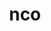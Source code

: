 ---
title: "nco"
layout: cache
categories: [package, develop]
meta: {"versions": ["5.1.6"], "compilers": ["cce@=15.0.1", "gcc@=10.3.0", "gcc@=11.1.0", "gcc@=11.4.0", "gcc@=9.4.0", "oneapi@=2023.2.0", "oneapi@=2023.2.1"], "oss": ["rhel8", "sle_hpc15", "ubuntu20.04"], "platforms": ["linux"], "targets": ["aarch64", "neoverse_v1", "ppc64le", "x86_64", "x86_64_v3", "x86_64_v4", "zen4"], "stacks": ["e4s", "e4s-arm", "e4s-cray-rhel", "e4s-cray-sles", "e4s-neoverse_v1", "e4s-oneapi", "e4s-power", "root"], "num_specs": 38, "num_specs_by_stack": {"root": 38, "e4s-cray-rhel": 4, "e4s-cray-sles": 1, "e4s-arm": 5, "e4s-neoverse_v1": 4, "e4s-power": 8, "e4s-oneapi": 7, "e4s": 9}}
spec_details: [{"hash": "ja7dpojig3g2vnbuuwq4hz6lk66bpmqz", "compiler": "cce@=15.0.1", "versions": ["5.1.6"], "os": "rhel8", "platform": "linux", "target": "zen4", "variants": ["build_system=autotools", "~doc"], "stacks": ["root", "e4s-cray-rhel"], "size": "-", "tarball": "https://binaries.spack.io/develop/build_cache/linux-rhel8-zen4/cce-15.0.1/nco-5.1.6/linux-rhel8-zen4-cce-15.0.1-nco-5.1.6-ja7dpojig3g2vnbuuwq4hz6lk66bpmqz.spack"}, {"hash": "ye3cix6ybiwego43jjwfsou57lnlqach", "compiler": "cce@=15.0.1", "versions": ["5.1.6"], "os": "rhel8", "platform": "linux", "target": "zen4", "variants": ["build_system=autotools", "~doc"], "stacks": ["root", "e4s-cray-rhel"], "size": "-", "tarball": "https://binaries.spack.io/develop/build_cache/linux-rhel8-zen4/cce-15.0.1/nco-5.1.6/linux-rhel8-zen4-cce-15.0.1-nco-5.1.6-ye3cix6ybiwego43jjwfsou57lnlqach.spack"}, {"hash": "i4pypaxizm5vu36bw2ssti3zsjvq2vyt", "compiler": "cce@=15.0.1", "versions": ["5.1.6"], "os": "rhel8", "platform": "linux", "target": "zen4", "variants": ["build_system=autotools", "~doc"], "stacks": ["root", "e4s-cray-rhel"], "size": "-", "tarball": "https://binaries.spack.io/develop/build_cache/linux-rhel8-zen4/cce-15.0.1/nco-5.1.6/linux-rhel8-zen4-cce-15.0.1-nco-5.1.6-i4pypaxizm5vu36bw2ssti3zsjvq2vyt.spack"}, {"hash": "cp2i6aakkd4orub7v7icygonu757d7to", "compiler": "cce@=15.0.1", "versions": ["5.1.6"], "os": "rhel8", "platform": "linux", "target": "zen4", "variants": ["build_system=autotools", "~doc"], "stacks": ["root", "e4s-cray-rhel"], "size": "-", "tarball": "https://binaries.spack.io/develop/build_cache/linux-rhel8-zen4/cce-15.0.1/nco-5.1.6/linux-rhel8-zen4-cce-15.0.1-nco-5.1.6-cp2i6aakkd4orub7v7icygonu757d7to.spack"}, {"hash": "jcghwenf5b5pd6zx6uins5pn6zltoupq", "compiler": "gcc@=10.3.0", "versions": ["5.1.6"], "os": "sle_hpc15", "platform": "linux", "target": "x86_64_v4", "variants": ["build_system=autotools", "~doc"], "stacks": ["root", "e4s-cray-sles"], "size": "-", "tarball": "https://binaries.spack.io/develop/build_cache/linux-sle_hpc15-x86_64_v4/gcc-10.3.0/nco-5.1.6/linux-sle_hpc15-x86_64_v4-gcc-10.3.0-nco-5.1.6-jcghwenf5b5pd6zx6uins5pn6zltoupq.spack"}, {"hash": "5y3zhj4czy4q7sqx46k6r5bblw63yh4p", "compiler": "gcc@=11.4.0", "versions": ["5.1.6"], "os": "ubuntu20.04", "platform": "linux", "target": "aarch64", "variants": ["build_system=autotools", "~doc"], "stacks": ["root", "e4s-arm"], "size": "-", "tarball": "https://binaries.spack.io/develop/build_cache/linux-ubuntu20.04-aarch64/gcc-11.4.0/nco-5.1.6/linux-ubuntu20.04-aarch64-gcc-11.4.0-nco-5.1.6-5y3zhj4czy4q7sqx46k6r5bblw63yh4p.spack"}, {"hash": "dkzdt4qixvrorojgbehgcsub2ixl473a", "compiler": "gcc@=11.4.0", "versions": ["5.1.6"], "os": "ubuntu20.04", "platform": "linux", "target": "aarch64", "variants": ["build_system=autotools", "~doc"], "stacks": ["root", "e4s-arm"], "size": "-", "tarball": "https://binaries.spack.io/develop/build_cache/linux-ubuntu20.04-aarch64/gcc-11.4.0/nco-5.1.6/linux-ubuntu20.04-aarch64-gcc-11.4.0-nco-5.1.6-dkzdt4qixvrorojgbehgcsub2ixl473a.spack"}, {"hash": "4n3vljwrd5qrwuhktloryyhhdn2tw4ci", "compiler": "gcc@=11.4.0", "versions": ["5.1.6"], "os": "ubuntu20.04", "platform": "linux", "target": "aarch64", "variants": ["build_system=autotools", "~doc"], "stacks": ["root", "e4s-arm"], "size": "-", "tarball": "https://binaries.spack.io/develop/build_cache/linux-ubuntu20.04-aarch64/gcc-11.4.0/nco-5.1.6/linux-ubuntu20.04-aarch64-gcc-11.4.0-nco-5.1.6-4n3vljwrd5qrwuhktloryyhhdn2tw4ci.spack"}, {"hash": "6oxkzxri7nekspylak2v3b677vjtgigk", "compiler": "gcc@=11.4.0", "versions": ["5.1.6"], "os": "ubuntu20.04", "platform": "linux", "target": "aarch64", "variants": ["build_system=autotools", "~doc"], "stacks": ["root", "e4s-arm"], "size": "-", "tarball": "https://binaries.spack.io/develop/build_cache/linux-ubuntu20.04-aarch64/gcc-11.4.0/nco-5.1.6/linux-ubuntu20.04-aarch64-gcc-11.4.0-nco-5.1.6-6oxkzxri7nekspylak2v3b677vjtgigk.spack"}, {"hash": "bgescixakzwecbi4bhsj2i3etwtsb4zd", "compiler": "gcc@=11.4.0", "versions": ["5.1.6"], "os": "ubuntu20.04", "platform": "linux", "target": "aarch64", "variants": ["build_system=autotools", "~doc"], "stacks": ["root", "e4s-arm"], "size": "-", "tarball": "https://binaries.spack.io/develop/build_cache/linux-ubuntu20.04-aarch64/gcc-11.4.0/nco-5.1.6/linux-ubuntu20.04-aarch64-gcc-11.4.0-nco-5.1.6-bgescixakzwecbi4bhsj2i3etwtsb4zd.spack"}, {"hash": "ukyqqazuo6lgz23rud5qtzhg2eo2a2u7", "compiler": "gcc@=11.4.0", "versions": ["5.1.6"], "os": "ubuntu20.04", "platform": "linux", "target": "neoverse_v1", "variants": ["build_system=autotools", "~doc"], "stacks": ["root", "e4s-neoverse_v1"], "size": "-", "tarball": "https://binaries.spack.io/develop/build_cache/linux-ubuntu20.04-neoverse_v1/gcc-11.4.0/nco-5.1.6/linux-ubuntu20.04-neoverse_v1-gcc-11.4.0-nco-5.1.6-ukyqqazuo6lgz23rud5qtzhg2eo2a2u7.spack"}, {"hash": "fm5jhymicaw6syncbr3b4r5al5xfzyxr", "compiler": "gcc@=11.4.0", "versions": ["5.1.6"], "os": "ubuntu20.04", "platform": "linux", "target": "neoverse_v1", "variants": ["build_system=autotools", "~doc"], "stacks": ["root", "e4s-neoverse_v1"], "size": "-", "tarball": "https://binaries.spack.io/develop/build_cache/linux-ubuntu20.04-neoverse_v1/gcc-11.4.0/nco-5.1.6/linux-ubuntu20.04-neoverse_v1-gcc-11.4.0-nco-5.1.6-fm5jhymicaw6syncbr3b4r5al5xfzyxr.spack"}, {"hash": "p7bsjq6nghxnzwluobig4zzgdjff64zu", "compiler": "gcc@=11.4.0", "versions": ["5.1.6"], "os": "ubuntu20.04", "platform": "linux", "target": "neoverse_v1", "variants": ["build_system=autotools", "~doc"], "stacks": ["root", "e4s-neoverse_v1"], "size": "-", "tarball": "https://binaries.spack.io/develop/build_cache/linux-ubuntu20.04-neoverse_v1/gcc-11.4.0/nco-5.1.6/linux-ubuntu20.04-neoverse_v1-gcc-11.4.0-nco-5.1.6-p7bsjq6nghxnzwluobig4zzgdjff64zu.spack"}, {"hash": "gmo5cshelb7ggvlfgn4xbuwsarnszujw", "compiler": "gcc@=11.4.0", "versions": ["5.1.6"], "os": "ubuntu20.04", "platform": "linux", "target": "neoverse_v1", "variants": ["build_system=autotools", "~doc"], "stacks": ["root", "e4s-neoverse_v1"], "size": "-", "tarball": "https://binaries.spack.io/develop/build_cache/linux-ubuntu20.04-neoverse_v1/gcc-11.4.0/nco-5.1.6/linux-ubuntu20.04-neoverse_v1-gcc-11.4.0-nco-5.1.6-gmo5cshelb7ggvlfgn4xbuwsarnszujw.spack"}, {"hash": "qozqrestvog67lmomiovautuj3j46e3v", "compiler": "gcc@=11.1.0", "versions": ["5.1.6"], "os": "ubuntu20.04", "platform": "linux", "target": "ppc64le", "variants": ["build_system=autotools", "~doc"], "stacks": ["root", "e4s-power"], "size": "-", "tarball": "https://binaries.spack.io/develop/build_cache/linux-ubuntu20.04-ppc64le/gcc-11.1.0/nco-5.1.6/linux-ubuntu20.04-ppc64le-gcc-11.1.0-nco-5.1.6-qozqrestvog67lmomiovautuj3j46e3v.spack"}, {"hash": "czyewqzle7o7ebq4v6nd3wf2jj2h4xi3", "compiler": "gcc@=9.4.0", "versions": ["5.1.6"], "os": "ubuntu20.04", "platform": "linux", "target": "ppc64le", "variants": ["build_system=autotools", "~doc"], "stacks": ["root", "e4s-power"], "size": "-", "tarball": "https://binaries.spack.io/develop/build_cache/linux-ubuntu20.04-ppc64le/gcc-9.4.0/nco-5.1.6/linux-ubuntu20.04-ppc64le-gcc-9.4.0-nco-5.1.6-czyewqzle7o7ebq4v6nd3wf2jj2h4xi3.spack"}, {"hash": "5z7zytpksqfnwbksnmfardteykgnnbud", "compiler": "gcc@=9.4.0", "versions": ["5.1.6"], "os": "ubuntu20.04", "platform": "linux", "target": "ppc64le", "variants": ["build_system=autotools", "~doc"], "stacks": ["root", "e4s-power"], "size": "-", "tarball": "https://binaries.spack.io/develop/build_cache/linux-ubuntu20.04-ppc64le/gcc-9.4.0/nco-5.1.6/linux-ubuntu20.04-ppc64le-gcc-9.4.0-nco-5.1.6-5z7zytpksqfnwbksnmfardteykgnnbud.spack"}, {"hash": "jgcd2pyekmx6rwxakyxyalzvwpcu3lem", "compiler": "gcc@=9.4.0", "versions": ["5.1.6"], "os": "ubuntu20.04", "platform": "linux", "target": "ppc64le", "variants": ["build_system=autotools", "~doc"], "stacks": ["root", "e4s-power"], "size": "-", "tarball": "https://binaries.spack.io/develop/build_cache/linux-ubuntu20.04-ppc64le/gcc-9.4.0/nco-5.1.6/linux-ubuntu20.04-ppc64le-gcc-9.4.0-nco-5.1.6-jgcd2pyekmx6rwxakyxyalzvwpcu3lem.spack"}, {"hash": "w3r2j7ms4zkuj4heskildqmfoht5wdis", "compiler": "gcc@=9.4.0", "versions": ["5.1.6"], "os": "ubuntu20.04", "platform": "linux", "target": "ppc64le", "variants": ["build_system=autotools", "~doc"], "stacks": ["root", "e4s-power"], "size": "-", "tarball": "https://binaries.spack.io/develop/build_cache/linux-ubuntu20.04-ppc64le/gcc-9.4.0/nco-5.1.6/linux-ubuntu20.04-ppc64le-gcc-9.4.0-nco-5.1.6-w3r2j7ms4zkuj4heskildqmfoht5wdis.spack"}, {"hash": "u4w3zlppeh7zx4i3yszm4djznvnrdscn", "compiler": "gcc@=9.4.0", "versions": ["5.1.6"], "os": "ubuntu20.04", "platform": "linux", "target": "ppc64le", "variants": ["build_system=autotools", "~doc"], "stacks": ["root", "e4s-power"], "size": "-", "tarball": "https://binaries.spack.io/develop/build_cache/linux-ubuntu20.04-ppc64le/gcc-9.4.0/nco-5.1.6/linux-ubuntu20.04-ppc64le-gcc-9.4.0-nco-5.1.6-u4w3zlppeh7zx4i3yszm4djznvnrdscn.spack"}, {"hash": "jweg7uvr5c5yxq74aaqefietuhtxehkz", "compiler": "gcc@=9.4.0", "versions": ["5.1.6"], "os": "ubuntu20.04", "platform": "linux", "target": "ppc64le", "variants": ["build_system=autotools", "~doc"], "stacks": ["root", "e4s-power"], "size": "-", "tarball": "https://binaries.spack.io/develop/build_cache/linux-ubuntu20.04-ppc64le/gcc-9.4.0/nco-5.1.6/linux-ubuntu20.04-ppc64le-gcc-9.4.0-nco-5.1.6-jweg7uvr5c5yxq74aaqefietuhtxehkz.spack"}, {"hash": "gjkujhdhwhs6n7ps7xbl4idvv7cjryyj", "compiler": "gcc@=9.4.0", "versions": ["5.1.6"], "os": "ubuntu20.04", "platform": "linux", "target": "ppc64le", "variants": ["build_system=autotools", "~doc"], "stacks": ["root", "e4s-power"], "size": "-", "tarball": "https://binaries.spack.io/develop/build_cache/linux-ubuntu20.04-ppc64le/gcc-9.4.0/nco-5.1.6/linux-ubuntu20.04-ppc64le-gcc-9.4.0-nco-5.1.6-gjkujhdhwhs6n7ps7xbl4idvv7cjryyj.spack"}, {"hash": "grdtykwygfyn3dx5ccpwg3cvbnwaclsx", "compiler": "oneapi@=2023.2.0", "versions": ["5.1.6"], "os": "ubuntu20.04", "platform": "linux", "target": "x86_64", "variants": ["build_system=autotools", "~doc"], "stacks": ["root", "e4s-oneapi"], "size": "-", "tarball": "https://binaries.spack.io/develop/build_cache/linux-ubuntu20.04-x86_64/oneapi-2023.2.0/nco-5.1.6/linux-ubuntu20.04-x86_64-oneapi-2023.2.0-nco-5.1.6-grdtykwygfyn3dx5ccpwg3cvbnwaclsx.spack"}, {"hash": "yqxlx6nf33xzxmts6xiqtjirqpnqk54v", "compiler": "gcc@=11.1.0", "versions": ["5.1.6"], "os": "ubuntu20.04", "platform": "linux", "target": "x86_64_v3", "variants": ["build_system=autotools", "~doc"], "stacks": ["root", "e4s"], "size": "-", "tarball": "https://binaries.spack.io/develop/build_cache/linux-ubuntu20.04-x86_64_v3/gcc-11.1.0/nco-5.1.6/linux-ubuntu20.04-x86_64_v3-gcc-11.1.0-nco-5.1.6-yqxlx6nf33xzxmts6xiqtjirqpnqk54v.spack"}, {"hash": "wmkpytw2ocws27ooewkwda5h2zutemkc", "compiler": "gcc@=11.4.0", "versions": ["5.1.6"], "os": "ubuntu20.04", "platform": "linux", "target": "x86_64_v3", "variants": ["build_system=autotools", "~doc"], "stacks": ["root", "e4s"], "size": "-", "tarball": "https://binaries.spack.io/develop/build_cache/linux-ubuntu20.04-x86_64_v3/gcc-11.4.0/nco-5.1.6/linux-ubuntu20.04-x86_64_v3-gcc-11.4.0-nco-5.1.6-wmkpytw2ocws27ooewkwda5h2zutemkc.spack"}, {"hash": "tbw2zcleeemmxprx7vcfnk3svycgyhk5", "compiler": "gcc@=11.4.0", "versions": ["5.1.6"], "os": "ubuntu20.04", "platform": "linux", "target": "x86_64_v3", "variants": ["build_system=autotools", "~doc"], "stacks": ["root", "e4s"], "size": "-", "tarball": "https://binaries.spack.io/develop/build_cache/linux-ubuntu20.04-x86_64_v3/gcc-11.4.0/nco-5.1.6/linux-ubuntu20.04-x86_64_v3-gcc-11.4.0-nco-5.1.6-tbw2zcleeemmxprx7vcfnk3svycgyhk5.spack"}, {"hash": "zqtvjlhsuts7eow6dswebo3pasuiegoz", "compiler": "gcc@=11.4.0", "versions": ["5.1.6"], "os": "ubuntu20.04", "platform": "linux", "target": "x86_64_v3", "variants": ["build_system=autotools", "~doc"], "stacks": ["root", "e4s"], "size": "-", "tarball": "https://binaries.spack.io/develop/build_cache/linux-ubuntu20.04-x86_64_v3/gcc-11.4.0/nco-5.1.6/linux-ubuntu20.04-x86_64_v3-gcc-11.4.0-nco-5.1.6-zqtvjlhsuts7eow6dswebo3pasuiegoz.spack"}, {"hash": "sru3qstejlh4scposzeyabyizdyfsboq", "compiler": "gcc@=11.4.0", "versions": ["5.1.6"], "os": "ubuntu20.04", "platform": "linux", "target": "x86_64_v3", "variants": ["build_system=autotools", "~doc"], "stacks": ["root", "e4s"], "size": "-", "tarball": "https://binaries.spack.io/develop/build_cache/linux-ubuntu20.04-x86_64_v3/gcc-11.4.0/nco-5.1.6/linux-ubuntu20.04-x86_64_v3-gcc-11.4.0-nco-5.1.6-sru3qstejlh4scposzeyabyizdyfsboq.spack"}, {"hash": "ouvzcxjly3agnxako3z2ftui5wp7llsi", "compiler": "gcc@=11.4.0", "versions": ["5.1.6"], "os": "ubuntu20.04", "platform": "linux", "target": "x86_64_v3", "variants": ["build_system=autotools", "~doc"], "stacks": ["root", "e4s"], "size": "-", "tarball": "https://binaries.spack.io/develop/build_cache/linux-ubuntu20.04-x86_64_v3/gcc-11.4.0/nco-5.1.6/linux-ubuntu20.04-x86_64_v3-gcc-11.4.0-nco-5.1.6-ouvzcxjly3agnxako3z2ftui5wp7llsi.spack"}, {"hash": "xtlkmw3rq4puc6d2aykf4jemh3wiu5bq", "compiler": "gcc@=11.4.0", "versions": ["5.1.6"], "os": "ubuntu20.04", "platform": "linux", "target": "x86_64_v3", "variants": ["build_system=autotools", "~doc"], "stacks": ["root", "e4s"], "size": "-", "tarball": "https://binaries.spack.io/develop/build_cache/linux-ubuntu20.04-x86_64_v3/gcc-11.4.0/nco-5.1.6/linux-ubuntu20.04-x86_64_v3-gcc-11.4.0-nco-5.1.6-xtlkmw3rq4puc6d2aykf4jemh3wiu5bq.spack"}, {"hash": "h5an6xjeaekwm44zgvstatm3pe5xa7jl", "compiler": "gcc@=11.4.0", "versions": ["5.1.6"], "os": "ubuntu20.04", "platform": "linux", "target": "x86_64_v3", "variants": ["build_system=autotools", "~doc"], "stacks": ["root", "e4s"], "size": "-", "tarball": "https://binaries.spack.io/develop/build_cache/linux-ubuntu20.04-x86_64_v3/gcc-11.4.0/nco-5.1.6/linux-ubuntu20.04-x86_64_v3-gcc-11.4.0-nco-5.1.6-h5an6xjeaekwm44zgvstatm3pe5xa7jl.spack"}, {"hash": "5fgayiai4rpn5uhwnocqeuiunn7pumzy", "compiler": "gcc@=11.4.0", "versions": ["5.1.6"], "os": "ubuntu20.04", "platform": "linux", "target": "x86_64_v3", "variants": ["build_system=autotools", "~doc"], "stacks": ["root", "e4s"], "size": "-", "tarball": "https://binaries.spack.io/develop/build_cache/linux-ubuntu20.04-x86_64_v3/gcc-11.4.0/nco-5.1.6/linux-ubuntu20.04-x86_64_v3-gcc-11.4.0-nco-5.1.6-5fgayiai4rpn5uhwnocqeuiunn7pumzy.spack"}, {"hash": "zhe33n7cfk4xjmx7wqfd2ipna76t4npu", "compiler": "oneapi@=2023.2.1", "versions": ["5.1.6"], "os": "ubuntu20.04", "platform": "linux", "target": "x86_64_v3", "variants": ["build_system=autotools", "~doc"], "stacks": ["root", "e4s-oneapi"], "size": "-", "tarball": "https://binaries.spack.io/develop/build_cache/linux-ubuntu20.04-x86_64_v3/oneapi-2023.2.1/nco-5.1.6/linux-ubuntu20.04-x86_64_v3-oneapi-2023.2.1-nco-5.1.6-zhe33n7cfk4xjmx7wqfd2ipna76t4npu.spack"}, {"hash": "yogfvj7i3xpgmubb6zg2ddseogqz6m5c", "compiler": "oneapi@=2023.2.1", "versions": ["5.1.6"], "os": "ubuntu20.04", "platform": "linux", "target": "x86_64_v3", "variants": ["build_system=autotools", "~doc"], "stacks": ["root", "e4s-oneapi"], "size": "-", "tarball": "https://binaries.spack.io/develop/build_cache/linux-ubuntu20.04-x86_64_v3/oneapi-2023.2.1/nco-5.1.6/linux-ubuntu20.04-x86_64_v3-oneapi-2023.2.1-nco-5.1.6-yogfvj7i3xpgmubb6zg2ddseogqz6m5c.spack"}, {"hash": "ekfpweshmomx4esvy3di4yy5dbbf2qu7", "compiler": "oneapi@=2023.2.1", "versions": ["5.1.6"], "os": "ubuntu20.04", "platform": "linux", "target": "x86_64_v3", "variants": ["build_system=autotools", "~doc"], "stacks": ["root", "e4s-oneapi"], "size": "-", "tarball": "https://binaries.spack.io/develop/build_cache/linux-ubuntu20.04-x86_64_v3/oneapi-2023.2.1/nco-5.1.6/linux-ubuntu20.04-x86_64_v3-oneapi-2023.2.1-nco-5.1.6-ekfpweshmomx4esvy3di4yy5dbbf2qu7.spack"}, {"hash": "iab5aq674xu2wwf756ngw2dg3olik24m", "compiler": "oneapi@=2023.2.1", "versions": ["5.1.6"], "os": "ubuntu20.04", "platform": "linux", "target": "x86_64_v3", "variants": ["build_system=autotools", "~doc"], "stacks": ["root", "e4s-oneapi"], "size": "-", "tarball": "https://binaries.spack.io/develop/build_cache/linux-ubuntu20.04-x86_64_v3/oneapi-2023.2.1/nco-5.1.6/linux-ubuntu20.04-x86_64_v3-oneapi-2023.2.1-nco-5.1.6-iab5aq674xu2wwf756ngw2dg3olik24m.spack"}, {"hash": "o27d3wlfs35tjx6jjczrj6yu527gmbv4", "compiler": "oneapi@=2023.2.1", "versions": ["5.1.6"], "os": "ubuntu20.04", "platform": "linux", "target": "x86_64_v3", "variants": ["build_system=autotools", "~doc"], "stacks": ["root", "e4s-oneapi"], "size": "-", "tarball": "https://binaries.spack.io/develop/build_cache/linux-ubuntu20.04-x86_64_v3/oneapi-2023.2.1/nco-5.1.6/linux-ubuntu20.04-x86_64_v3-oneapi-2023.2.1-nco-5.1.6-o27d3wlfs35tjx6jjczrj6yu527gmbv4.spack"}, {"hash": "mpgdlmy7jnm35jgpaqfx4us6g2zqzbyj", "compiler": "oneapi@=2023.2.1", "versions": ["5.1.6"], "os": "ubuntu20.04", "platform": "linux", "target": "x86_64_v3", "variants": ["build_system=autotools", "~doc"], "stacks": ["root", "e4s-oneapi"], "size": "-", "tarball": "https://binaries.spack.io/develop/build_cache/linux-ubuntu20.04-x86_64_v3/oneapi-2023.2.1/nco-5.1.6/linux-ubuntu20.04-x86_64_v3-oneapi-2023.2.1-nco-5.1.6-mpgdlmy7jnm35jgpaqfx4us6g2zqzbyj.spack"}]
---